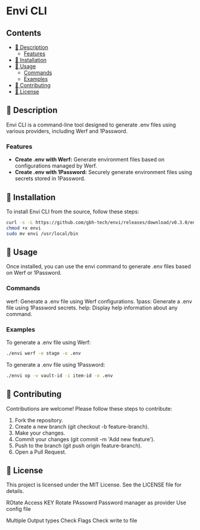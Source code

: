 <!-- omit in toc -->
# Envi CLI

<!-- omit in toc -->
## Contents

- [📘 Description](#-description)
  - [Features](#features)
- [🚢 Installation](#-installation)
- [🔧 Usage](#-usage)
  - [Commands](#commands)
  - [Examples](#examples)
- [🤝 Contributing](#-contributing)
- [📄 License](#-license)

## 📘 Description

Envi CLI is a command-line tool designed to generate .env files using various providers, including Werf and 1Password.

### Features

- **Create .env with Werf:** Generate environment files based on configurations managed by Werf.
- **Create .env with 1Password:** Securely generate environment files using secrets stored in 1Password.

## 🚢 Installation

To install Envi CLI from the source, follow these steps:

```bash
curl -s -L https://github.com/gbh-tech/envi/releases/download/v0.3.0/envi-darwin-x64.tar.gz | tar xz
chmod +x envi
sudo mv envi /usr/local/bin
```

## 🔧 Usage

Once installed, you can use the envi command to generate .env files based on Werf or 1Password.

### Commands

werf: Generate a .env file using Werf configurations.
1pass: Generate a .env file using 1Password secrets.
help: Display help information about any command.

### Examples

To generate a .env file using Werf:

```bash
./envi werf -e stage -o .env
```

To generate a .env file using 1Password:

```bash
./envi op -v vault-id -i item-id -o .env
```

## 🤝 Contributing

Contributions are welcome! Please follow these steps to contribute:

1. Fork the repository.
2. Create a new branch (git checkout -b feature-branch).
3. Make your changes.
4. Commit your changes (git commit -m 'Add new feature').
5. Push to the branch (git push origin feature-branch).
6. Open a Pull Request.

## 📄 License

This project is licensed under the MIT License. See the LICENSE file for details.


ROtate Access KEY
Rotate PAssowrd
Password manager as provider
Use config file


Multiple Output types
Check Flags
Check write to file
